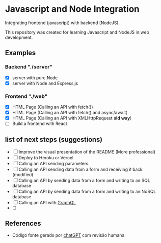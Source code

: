 # Javascript and Node Integration

Integrating frontend (javascript) with backend (NodeJS).

This repository was created for learning Javascript and NodeJS in web development.

## Examples

### Backend "./server"

- [X] server with pure Node
- [X] server with Node and Express.js

### Frontend "./web"

- [X] HTML Page (Calling an API with fetch())
- [X] HTML Page (Calling an API with fetch() and async/await)
- [X] HTML Page (Calling an API with XMLHttpRequest **old way**)
- [ ] Build a frontend with React

## list of next steps (suggestions)

- [ ] Improve the visual presentation of the README (More professional)
- [ ] Deploy to Heroku or Vercel
- [ ] Calling an API sending parameters
- [ ] Calling an API sending data from a form and receiving it back (modified)
- [ ] Calling an API by sending data from a form and writing to an SQL database
- [ ] Calling an API by sending data from a form and writing to an NoSQL database
- [ ] Calling an API with [GraphQL](https://graphql.org/)
- [ ]

## References

- Código fonte gerado por [chatGPT](https://chat.openai.com/) com revisão humana.
